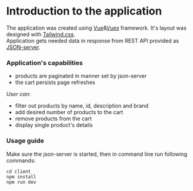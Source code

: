 # Introduction to the application

The application was created using [Vue](https://vuejs.org)&[Vuex](https://vuex.vuejs.org) framework. It's layout was designed with [Tailwind.css](https://tailwindcss.com). \
Application gets needed data in response from REST API provided as [JSON-server](https://github.com/typicode/json-server).

### Application's capabilities

* products are paginated in manner set by json-server 
* the cart persists page refreshes

_User can_:
* filter out products by name, id, description and brand
* add desired number of products to the cart
* remove products from the cart
* display single product's details

### Usage guide

Make sure the json-server is started, then in command line run following commands:
```
cd client 
npm install
npm run dev
```
